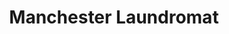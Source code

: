 ---
title: "Manchester Laundromat"
url: /manchester-center/manchester-laundromat/
shop: Wäscherei
---